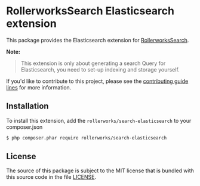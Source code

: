 RollerworksSearch Elasticsearch extension
=========================================

This package provides the Elasticsearch extension for [RollerworksSearch][1].

**Note:** 

> This extension is only about generating a search Query for Elasticsearch,
  you need to set-up indexing and storage yourself.

If you'd like to contribute to this project, please see the [contributing guide lines][2]
for more information.

Installation
------------

To install this extension, add the `rollerworks/search-elasticsearch` to your composer.json

```bash
$ php composer.phar require rollerworks/search-elasticsearch
```

License
-------

The source of this package is subject to the MIT license that is bundled
with this source code in the file [LICENSE](LICENSE).

[1]: https://github.com/rollerworks/search
[2]: https://github.com/rollerworks/search#contributing
